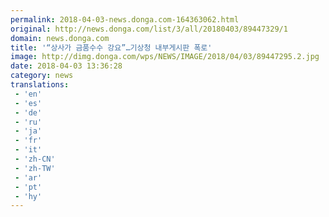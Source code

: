 ```yaml
---
permalink: 2018-04-03-news.donga.com-164363062.html
original: http://news.donga.com/list/3/all/20180403/89447329/1
domain: news.donga.com
title: '“상사가 금품수수 강요”…기상청 내부게시판 폭로'
image: http://dimg.donga.com/wps/NEWS/IMAGE/2018/04/03/89447295.2.jpg
date: 2018-04-03 13:36:28
category: news
translations: 
 - 'en'
 - 'es'
 - 'de'
 - 'ru'
 - 'ja'
 - 'fr'
 - 'it'
 - 'zh-CN'
 - 'zh-TW'
 - 'ar'
 - 'pt'
 - 'hy'
---
```


